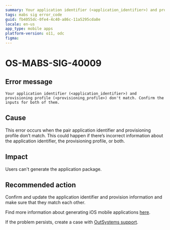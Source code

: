 ```yaml
---
summary: Your application identifier (<application_identifier>) and provisioning profile (<provisioning_profile>) don't match. Confirm the information for both of them.
tags: mabs sig error_code
guid: fb4055dc-0fe4-4c40-a86c-11a5295cda8e
locale: en-us
app_type: mobile apps
platform-version: o11, odc
figma:
---
```


# OS-MABS-SIG-40009

## Error message

`Your application identifier (<application_identifier>) and provisioning profile (<provisioning_profile>) don't match. Confirm the inputs for both of them.`

## Cause

This error occurs when the pair application identifier and provisioning profile don’t match. This could happen if there’s incorrect information about the application identifier, the provisioning profile, or both.

## Impact

Users can't generate the application package.

## Recommended action

Confirm and update the application identifier and provision information and make sure that they match each other.

Find more information about generating iOS mobile applications [here](https://success.outsystems.com/Documentation/11/Delivering_Mobile_Apps/Generate_and_Distribute_Your_Mobile_App/Generate_and_Publish_Your_Mobile_App_to_the_Mobile_App_Stores/Publish_Your_Mobile_iOS_Application_to_the_Apple_App_Store).

If the problem persists, create a case with [OutSystems support](https://www.outsystems.com/support/portal/open-support-case?ErrorCode=OS-MABS-SIG-40009).
